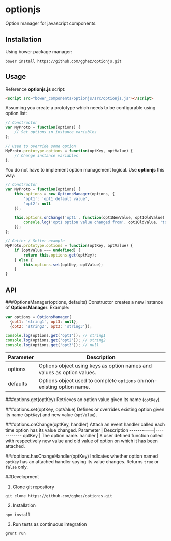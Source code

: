 optionjs
========

Option manager for javascript components.

## Installation

Using bower package manager:

```
bower install https://github.com/gghez/optionjs.git
```

## Usage

Reference **optionjs.js** script:
```html
<script src="bower_components/optionjs/src/optionjs.js"></script>
```

Assuming you create a prototype which needs to be configurable using option list:

```js
// Constructor
var MyProto = function(options) {
    // Set options in instance variables
};

// Used to override some option
MyProto.prototype.options = function(optKey, optValue) {
    // Change instance variables
};
```

You do not have to implement option management logical. Use **optionjs** this way:

```js
// Constructor
var MyProto = function(options) {
    this.options = new OptionsManager(options, {
        'opt1': 'opt1 default value',
        'opt2': null
    });

    this.options.onChange('opt1', function(opt1NewValue, opt1OldValue) {
        console.log('opt1 option value changed from', opt1OldValue, 'to', opt1NewValue);
    });
};

// Getter / Setter example
MyProto.prototype.options = function(optKey, optValue) {
    if (optValue === undefined) {
        return this.options.get(optKey);
    } else {
        this.options.set(optKey, optValue);
    }
}

```
## API
###OptionsManager(options, defaults)
Constructor creates a new instance of **OptionsManager**.
Example:
```js
var options = OptionsManager(
  {opt1: 'string1', opt3: null},
  {opt2: 'string2', opt3: 'string3'});

console.log(options.get('opt1')); // string1
console.log(options.get('opt2')); // string2
console.log(options.get('opt3')); // null
```
Parameter   | Description
------------|------------
options     | Options object using keys as option names and values as option values.
defaults    | Options object used to complete ```options``` on non-existing option name.

###options.get(optKey)
Retrieves an option value given its name (```optKey```).

###options.set(optKey, optValue)
Defines or overrides existing option given its name (```optKey```) and new value (```optValue```).

###options.onChange(optKey, handler)
Attach an event handler called each time option has its value changed.
Parameter   | Description
------------|------------
optKey      | The option name.
handler     | A user defined function called with respectively new value and old value of option on which it has been attached.

###options.hasChangeHandler(optKey)
Indicates whether option named ```optKey``` has an attached handler spying its value changes.
Returns ```true``` or ```false``` only.

##Development
 1. Clone git repository
  ```
  git clone https://github.com/gghez/optionjs.git
  ```
  
 2. Installation
  ```
  npm install
  ```
  
 3. Run tests as continuous integration
  ```
  grunt run
  ```
